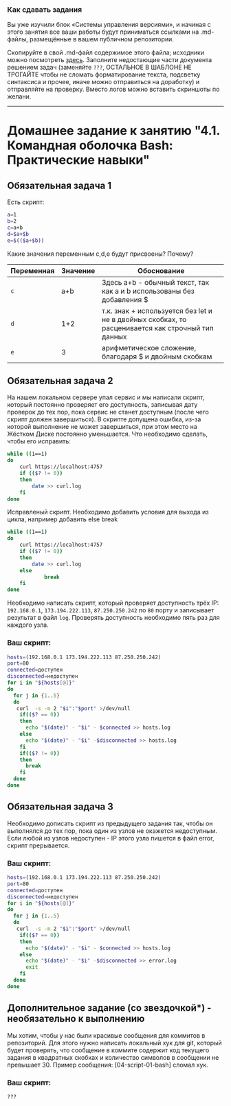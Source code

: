 ### Как сдавать задания

Вы уже изучили блок «Системы управления версиями», и начиная с этого занятия все ваши работы будут приниматься ссылками на .md-файлы, размещённые в вашем публичном репозитории.

Скопируйте в свой .md-файл содержимое этого файла; исходники можно посмотреть [здесь](https://raw.githubusercontent.com/netology-code/sysadm-homeworks/devsys10/04-script-01-bash/README.md). Заполните недостающие части документа решением задач (заменяйте `???`, ОСТАЛЬНОЕ В ШАБЛОНЕ НЕ ТРОГАЙТЕ чтобы не сломать форматирование текста, подсветку синтаксиса и прочее, иначе можно отправиться на доработку) и отправляйте на проверку. Вместо логов можно вставить скриншоты по желани.

---


# Домашнее задание к занятию "4.1. Командная оболочка Bash: Практические навыки"

## Обязательная задача 1

Есть скрипт:
```bash
a=1
b=2
c=a+b
d=$a+$b
e=$(($a+$b))
```

Какие значения переменным c,d,e будут присвоены? Почему?

| Переменная | Значение | Обоснование                                                                                       |
|------------|----------|---------------------------------------------------------------------------------------------------|
| `c`        | a+b      | Здесь а+b - обычный текст, так как a и b использованы без добавления $                            |
| `d`        | 1+2      | т.к. знак + используется без let и не в двойных скобках, то расценивается как строчный тип данных |
| `e`        | 3        | арифметическое сложение, благодаря $ и двойным скобкам                                            |


## Обязательная задача 2
На нашем локальном сервере упал сервис и мы написали скрипт, который постоянно проверяет его доступность, записывая дату проверок до тех пор, пока сервис не станет доступным (после чего скрипт должен завершиться). В скрипте допущена ошибка, из-за которой выполнение не может завершиться, при этом место на Жёстком Диске постоянно уменьшается. Что необходимо сделать, чтобы его исправить:
```bash
while ((1==1)
do
	curl https://localhost:4757
	if (($? != 0))
	then
		date >> curl.log
	fi
done
```
Исправленый скрипт. Необходимо добавить условия для выхода из цикла, например добавить else break
```bash
while ((1==1)
do
	curl https://localhost:4757
	if (($? != 0))
	then
		date >> curl.log
	else
	        break
	fi
done
```

Необходимо написать скрипт, который проверяет доступность трёх IP: `192.168.0.1`, `173.194.222.113`, `87.250.250.242` по `80` порту и записывает результат в файл `log`. Проверять доступность необходимо пять раз для каждого узла.

### Ваш скрипт:
```bash
hosts=(192.168.0.1 173.194.222.113 87.250.250.242)
port=80
connected=доступен
disconnected=недоступен
for i in "${hosts[@]}"
do
  for j in {1..5}
  do
   curl  -s -m 2 "$i":"$port" >/dev/null
    if(($? == 0))
    then
      echo "$(date)" - "$i" - $connected >> hosts.log
    else
      echo "$(date)" - "$i" -$disconnected >> hosts.log
    fi
    if(($? != 0))
    then
      break
    fi
  done
done
```

## Обязательная задача 3
Необходимо дописать скрипт из предыдущего задания так, чтобы он выполнялся до тех пор, пока один из узлов не окажется недоступным. Если любой из узлов недоступен - IP этого узла пишется в файл error, скрипт прерывается.

### Ваш скрипт:
```bash
hosts=(192.168.0.1 173.194.222.113 87.250.250.242)
port=80
connected=доступен
disconnected=недоступен
for i in "${hosts[@]}"
do
  for j in {1..5}
  do
   curl  -s -m 2 "$i":"$port" >/dev/null
    if(($? == 0))
    then
      echo "$(date)" - "$i" - $connected >> hosts.log
    else
      echo "$(date)" - "$i" -$disconnected >> error.log
      exit
    fi
  done
done
```

## Дополнительное задание (со звездочкой*) - необязательно к выполнению

Мы хотим, чтобы у нас были красивые сообщения для коммитов в репозиторий. Для этого нужно написать локальный хук для git, который будет проверять, что сообщение в коммите содержит код текущего задания в квадратных скобках и количество символов в сообщении не превышает 30. Пример сообщения: \[04-script-01-bash\] сломал хук.

### Ваш скрипт:
```bash
???
```
